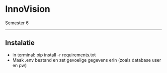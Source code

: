 # InnoVision
Semester 6

---

## Instalatie
- in terminal: pip install -r requirements.txt
- Maak .env bestand en zet gevoelige gegevens erin (zoals database user en pw)